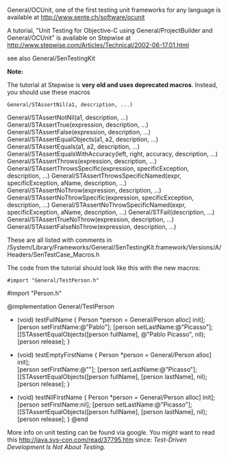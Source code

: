 

General/OCUnit, one of the first testing unit frameworks for any language is available at http://www.sente.ch/software/ocunit

A tutorial, "Unit Testing for Objective-C using General/ProjectBuilder and General/OCUnit" is available on Stepwise at http://www.stepwise.com/Articles/Technical/2002-06-17.01.html

see also General/SenTestingKit

**Note:**

The tutorial at Stepwise is **very old and uses deprecated macros**. Instead, you should use these macros

    General/STAssertNil(a1, description, ...)
General/STAssertNotNil(a1, description, ...)
General/STAssertTrue(expression, description, ...)
General/STAssertFalse(expression, description, ...)
General/STAssertEqualObjects(a1, a2, description, ...)
General/STAssertEquals(a1, a2, description, ...)
General/STAssertEqualsWithAccuracy(left, right, accuracy, description, ...)
General/STAssertThrows(expression, description, ...)
General/STAssertThrowsSpecific(expression, specificException, description, ...)
General/STAssertThrowsSpecificNamed(expr, specificException, aName, description, ...)
General/STAssertNoThrow(expression, description, ...)
General/STAssertNoThrowSpecific(expression, specificException, description, ...)
General/STAssertNoThrowSpecificNamed(expr, specificException, aName, description, ...)
General/STFail(description, ...)
General/STAssertTrueNoThrow(expression, description, ...)
General/STAssertFalseNoThrow(expression, description, ...)


These are all listed with comments in /System/Library/Frameworks/General/SenTestingKit.framework/Versions/A/Headers/SenTestCase_Macros.h

The code from the tutorial should look like this with the new macros:

    #import "General/TestPerson.h"
#import "Person.h"

@implementation General/TestPerson
- (void) testFullName
{
    Person *person = General/Person alloc] init];     
    [person setFirstName:@"Pablo"];
    [person setLastName:@"Picasso"];
    [[STAssertEqualObjects([person fullName], @"Pablo Picasso", nil);
    [person release];
}

- (void) testEmptyFirstName
{
    Person *person = General/Person alloc] init];    
    [person setFirstName:@""];
    [person setLastName:@"Picasso"];
    [[STAssertEqualObjects([person fullName], [person lastName], nil);
    [person release];
}

- (void) testNilFirstName
{
    Person *person = General/Person alloc] init];    
    [person setFirstName:nil];
    [person setLastName:@"Picasso"];
    [[STAssertEqualObjects([person fullName], [person lastName], nil);
    [person release];
}
@end


More info on unit testing can be found via google. You might want to read this http://java.sys-con.com/read/37795.htm since: *Test-Driven Development Is Not About Testing.*